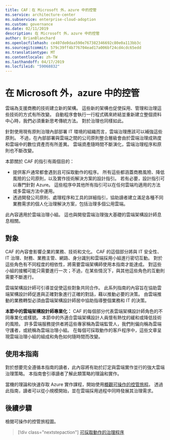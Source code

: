 ```yaml
---
title: CAF：在 Microsoft 外，azure 中的控管
ms.service: architecture-center
ms.subservice: enterprise-cloud-adoption
ms.custom: governance
ms.date: 02/11/2019
description: 在 Microsoft 外，azure 中的控管
author: BrianBlanchard
ms.openlocfilehash: ce407de0daa590e767382346692c80e0a113bb3c
ms.sourcegitcommit: 579c39ff4b776704ead17a006bf24cd4cdc65edd
ms.translationtype: MT
ms.contentlocale: zh-TW
ms.lasthandoff: 04/17/2019
ms.locfileid: "59068832"
---
```

# <a name="governance-in-the-microsoft-caf-for-azure"></a>在 Microsoft 外，azure 中的控管

雲端為支援商務的技術建立新的架構。 這些新的架構也促使採用、管理和治理這些技術的方式有所改變。 自動程序會執行一行程式碼來終結並重新建立整個資料中心時，我們必須重新思考傳統方法。 對於治理也同樣如此。

針對使用現有原則治理內部部署 IT 環境的組織而言，雲端治理應該可以補強這些原則。 不過，在內部部署與雲端之間的公司原則整合層級會由於雲端治理成熟度和雲端中的數位資產而有所差異。 雲端資產隨時間不斷演化，雲端治理程序和原則也不斷改變。

本節關於 CAF 的指引有兩個目的：

* 提供客戶通常都會遇到且可採取動作的程序。 所有這些都涵蓋商務風險、降低風險的公司原則，以及實作技術解決方案的設計指引。 若有必要，設計指引可以專門針對 Azure。 這些程序中其他所有指引可以在任何雲端均適用的方法或多雲端方法中運用。
* 透過開發公司原則、處理程序和工具的詳細指引，協助讀者建立滿足各種不同業務需求的個人化治理解決方案，包括治理多個公用雲端。

此內容適用於雲端治理小組。 這也與開發雲端治理強大基礎的雲端架構設計師息息相關。

## <a name="audience"></a>對象

CAF 的內容會影響企業的業務、技術和文化。 CAF 的這個部分將與 IT 安全性、IT 治理、財務、業務主管、網路、身分識別和雲端採用小組進行密切互動。 對於這些角色有不同程度的相依性，將需要雲端架構師使用本指南才能達成。 對這些小組的接觸可能只需要進行一次；不過，在某些情況下，與其他這些角色的互動則需要不斷進行。

雲端架構設計師可引導並促使這些對象共同合作。 此系列指南的內容旨在協助雲端架構設計師促進與正確對象進行正確的對話，藉以推動必要的決策。 由雲端推動的業務轉型必須由雲端架構設計師居中協助指導整個業務和 IT 的決策。

**本節中的雲端架構設計師專業化：** CAF 的每個部分代表雲端架構設計師角色的不同專業化或樣貌。 本節中的外適合雲端架構設計人員懷有熱忱的緩和或降低技術的風險。 許多雲端服務提供者將這些專家稱為雲端監管人，我們則偏向稱為雲端守護者，或統稱為雲端治理小組。 在每個可採取動作的客戶程序中，這些文章呈現雲端治理小組的組成和角色如何隨時間而改變。

## <a name="using-this-guide"></a>使用本指南

對於想要完全遵循本指南的讀者，此內容將有助於訂定與雲端實作並行的強大雲端治理策略。 本指南會引導讀者了解此類策略的理論和實作。

當機的理論和快速存取 Azure 實作課程，開始使用[概觀可操作的控管旅程](./journeys/overview.md)。 透過此指南，讀者可以從小規模開始，並在雲端採用過程中同時發展其治理需求。

## <a name="next-steps"></a>後續步驟

檢閱可操作的控管旅程圖。

> [!div class="nextstepaction"]
> [可採取動作的治理程序](./journeys/overview.md)
